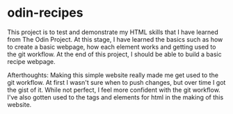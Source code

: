 # odin-recipes

This project is to test and demonstrate my HTML skills that I have 
learned from The Odin Project. At this stage, I have learned the 
basics such as how to create a basic webpage, how each element works and getting used to the git workflow. At the end of this project, I should be able to build a basic recipe webpage.

Afterthoughts:
Making this simple website really made me get used to the git workflow. At first I wasn't sure when to push changes, but over time I got the gist of it. While not perfect, I feel more confident with the git workflow. I've also gotten used to the tags and elements for html in the making of this website.